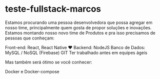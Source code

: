 # teste-fullstack-marcos

Estamos procurando uma pessoa desenvolvedora que possa agregar em nosso time, principalmente quem gosta de propor soluções e inovações. Estamos montando nosso novo time de Produtos e pra isso precisamos de pessoas que conheçam:

Front-end: React, React Native ♥️
Backend: NodeJS
Banco de Dados: MySQL / NoSQL (Firebase)
GIT
Ter trabalhado antes em equipes ágeis

Mas também será ótimo se você conhecer:

Docker e Docker-compose

<h3 Acha que se enquadra no perfil? Temos um teste abaixo para entendermos mais seu conhecimento. </h3>

